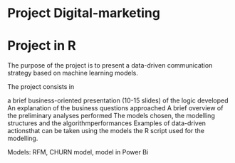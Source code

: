 # Project Digital-marketing
# Project in R 

The purpose of the project is to present a data-driven communication strategy based on machine learning models.

The project consists in

a brief business-oriented presentation (10-15 slides) of the logic developed
An explanation of the business questions approached
A brief overview of the preliminary analyses performed
The models chosen, the modelling structures and the algorithmperformances
Examples of data-driven actionsthat can be taken using the models
the R script used for the modelling.

Models: RFM, CHURN model, model in Power Bi
